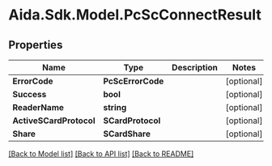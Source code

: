 # Aida.Sdk.Model.PcScConnectResult

## Properties

Name | Type | Description | Notes
------------ | ------------- | ------------- | -------------
**ErrorCode** | **PcScErrorCode** |  | [optional] 
**Success** | **bool** |  | [optional] 
**ReaderName** | **string** |  | [optional] 
**ActiveSCardProtocol** | **SCardProtocol** |  | [optional] 
**Share** | **SCardShare** |  | [optional] 

[[Back to Model list]](../README.md#documentation-for-models) [[Back to API list]](../README.md#documentation-for-api-endpoints) [[Back to README]](../README.md)

